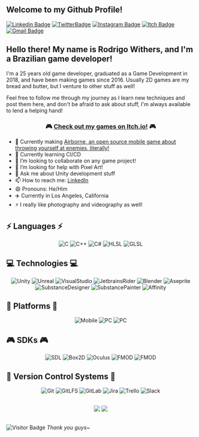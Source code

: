 ## Welcome to my Github Profile!

[![Linkedin Badge](https://img.shields.io/badge/-rodrigowithers-blue?style=flat-square&logo=Linkedin&logoColor=white&link=https://www.linkedin.com/in/anirudhemmadi/)](https://www.linkedin.com/in/rodrigo-sales-56201412b/) 
[![TwitterBadge](https://img.shields.io/static/v1?message=RodrigoWithers&logo=twitter&color=1DA1F2&logoColor=white&label=%20&style=flat-square&link=https://twitter.com/RodrigoWithers)](https://twitter.com/RodrigoWithers)
[![Instagram Badge](https://img.shields.io/static/v1?message=rodrigo.withers&logo=instagram&color=8a3ab9&logoColor=white&label=%20&style=flat-square&link=https://www.instagram.com/rodrigo.withers/)](https://www.instagram.com/rodrigo.withers/)
[![Itch Badge](https://img.shields.io/static/v1?message=DevoraStudios&logo=itch.io&color=FA5C5C&logoColor=white&label=%20&style=flat-square&link=https://devorastudios.itch.io/)](https://devorastudios.itch.io/)
[![Gmail Badge](https://img.shields.io/badge/-rodrigo.salesveiga@gmail.com-c14438?style=flat-square&logo=Gmail&logoColor=white&link=mailto:rodrigo.salesveiga@gmail.com)](mailto:rodrigo.salesveiga@gmail.com)

## Hello there! My name is Rodrigo Withers, and I'm a Brazilian game developer!

I'm a 25 years old game developer, graduated as a Game Development in 2018, and have been making games since 2016. Usually 2D games are my bread and butter, but I venture to other stuff as well!

Feel free to follow me through my journey as I learn new techniques and post them here, and don't be afraid to ask about stuff, I'm always available to lend a helping hand!

<div align="center">
  
###  🎮 [Check out my games on Itch.io!](devorastudios.itch.io) 🎮
  
</div>

- 🔭 Currently making [Airborne, an open source mobile game about throwing yourself at enemies, literally!](https://github.com/rodrigowithers/airborne)
- 🌱 Currently learning CI/CD
- 👯 I’m looking to collaborate on any game project!
- 🤔 I’m looking for help with Pixel Art!
- 💬 Ask me about Unity development stuff
- 📫 How to reach me: [LinkedIn](https://www.linkedin.com/in/rodrigo-sales-56201412b/)
- 😄 Pronouns: He/Him
- ✈️ Currently in Los Angeles, California
- ⚡ I really like photography and videography as well!


## ⚡ Languages ⚡

<div align="center">
  
![C](https://img.shields.io/badge/-C-00599C?style=flat&logo=c)
![C++](https://img.shields.io/badge/-C++-00599C?flat&logo=cplusplus)
![C#](https://img.shields.io/badge/-CS-A179DC?flat&logo=csharp)
![HLSL](https://img.shields.io/badge/-HLSL-225f4a?flat&logo=OpenGL)
![GLSL](https://img.shields.io/badge/-GLSL-225f27?flat&logo=OpenGL)
  
</div>

## 💻 Technologies 💻

<div align="center">

![Unity](https://img.shields.io/badge/-Unity-00599C?style=flat&logo=unity)
![Unreal](https://img.shields.io/badge/-UnrealEngine-2E2E2C?flat&logo=unrealengine)
![VisualStudio](https://img.shields.io/badge/-VisualStudio-68217A?flat&logo=visualstudio)
![JetbrainsRider](https://img.shields.io/badge/-JetBrainsRider-2E2E2C?flat&logo=JetBrains)
![Blender](https://img.shields.io/badge/-Blender-F39532?flat&logo=blender)
![Aseprite](https://img.shields.io/badge/-Aseprite-f5f5f5?flat&logo=aseprite)
![SubstanceDesigner](https://img.shields.io/badge/-SubstanceDesigner-E03028?flat&logo=adobe)
![SubstancePainter](https://img.shields.io/badge/-SubstancePainter-E03028?flat&logo=adobe)
![Affinity](https://img.shields.io/badge/-AffinityDesigner-38BDFA?flat&logo=affinitydesigner)

</div>
 
## 📱 Platforms 📱

<div align="center">

![Mobile](https://img.shields.io/badge/-Andriod-00599C?style=flat&logo=Android)
![PC](https://img.shields.io/badge/-Windows-00599C?style=flat&logo=windows)
![PC](https://img.shields.io/badge/-WebGL-00599C?style=flat&logo=webgl)

</div>

## 🎮 SDKs 🎮

<div align="center">

![SDL](https://img.shields.io/badge/-SDL-00599C?style=flat&logo=icon)
![Box2D](https://img.shields.io/badge/-Box2D-00599C?style=flat&logo=icon)
![Oculus](https://img.shields.io/badge/-OculusVR-00599C?style=flat&logo=oculus)
![FMOD](https://img.shields.io/badge/-FMOD-00599C?style=flat&logo=fmod)
![FMOD](https://img.shields.io/badge/-GoogleCardboard-00599C?style=flat&logo=googlecardboard)

</div>
 
## 🌲 Version Control Systems 🌲

<div align="center">

![Git](https://img.shields.io/badge/-Git-00599C?style=flat&logo=git)
![GitLFS](https://img.shields.io/badge/-GitLFS-00599C?style=flat&logo=gitlfs)
![GitLab](https://img.shields.io/badge/-GitLab-00599C?style=flat&logo=gitlab)
![Jira](https://img.shields.io/badge/-Jira-00599C?style=flat&logo=jira)
![Trello](https://img.shields.io/badge/-Trello-00599C?style=flat&logo=trello)
![Slack](https://img.shields.io/badge/-Slack-00599C?style=flat&logo=slack)

<br>
</div>

<div align="center">

<img src = "https://github-readme-stats.vercel.app/api?username=rodrigowithers&count_private=true&include_all_commits=true&show_icons=true&theme=omni&line_height=24">
<img src = "https://github-readme-stats.vercel.app/api/top-langs/?username=rodrigowithers&count_private=true&theme=omni&layout=compact">

</div>

<br>

![Visitor Badge](https://visitor-badge.laobi.icu/badge?page_id=rodrigowithers.rodrigowithers) *Thank you guys~* 
